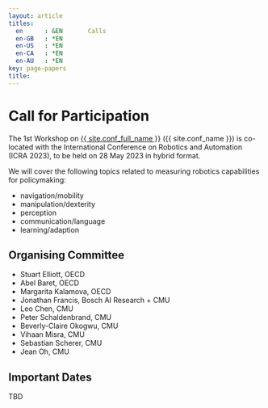 ```yaml
---
layout: article
titles:
  en      : &EN       Calls
  en-GB   : *EN
  en-US   : *EN
  en-CA   : *EN
  en-AU   : *EN
key: page-papers
title:
---
```


<style>
.article__header h1 {
    display: none;
}
</style>

# Call for Participation

<p>The 1st Workshop on <a href="{{ site.baseurl }}/" target="_blank">{{ site.conf_full_name }}</a> ({{ site.conf_name }}) is co-located with the International Conference on Robotics and Automation (ICRA 2023), to be held on 28 May 2023 in hybrid format.</p>


We will cover the following topics related to measuring robotics capabilities for policymaking:


- navigation/mobility
- manipulation/dexterity
- perception
- communication/language
- learning/adaption


<!--
## Paper Submission Guidelines

> Submission deadline: <b>TBD, Central European Time (CET)</b><br>
Details TBD



> Submission format: either <b>extended abstracts</b> or <b>full papers</b>, 4 or 8 pages, respectively (excluding references and supplementary)<br>
> Author kit: <a href="{{ site.baseurl }}/assets/FormattingGuidelines-IJCAI-ECAI-22.zip" target="_blank">https://learn-to-race.org/workshop-ai4ad-ijcai2022/assets/FormattingGuidelines-IJCAI-ECAI-22.zip</a><br>
> Submission site: <a href="https://cmt3.research.microsoft.com/AI4AD2022" target="_blank">https://cmt3.research.microsoft.com/AI4AD2022</a>

We will follow the submission guidelines specified by IJCAI 2022, which can be found <a href="https://ijcai-22.org/calls-papers/" target="_blank">here</a>.

Additional notes:

- Only <b>pdf</b> format is allowed for the paper and attached supplementary.
- Submitted papers will undergo double-blind review and should, therefore, be anonymised.
- Both submissions types can consist of work-in-progress, work under review, or work already accepted/published elsewhere.
- Submissions will be evaluated based on this <a href="{{ site.baseurl }}/assets/images/reviewer_questions.png" target="_blank">reviewer rubric</a>.
- There will be no rebuttal (author feedback) phase and no proceedings.
- All accepted papers will be presented at virtual poster sessions.
- De-anonymised, accepted papers will be posted on this website.
- We will issue <i>Best Paper</i> and <i>Best Student Paper</i> awards, as voted by our program committee. Presentation of these works will be featured during the workshop's <i>Spotlight Talks</i> sessions

 -->

## Organising Committee

- Stuart Elliott, OECD
- Abel Baret, OECD
- Margarita Kalamova, OECD
- Jonathan Francis, Bosch AI Research + CMU
- Leo Chen, CMU
- Peter Schaldenbrand, CMU
- Beverly-Claire Okogwu, CMU
- Vihaan Misra, CMU
- Sebastian Scherer, CMU
- Jean Oh, CMU

## Important Dates

TBD

<!--
Note: all deadlines are in <b>Central European Time (CET), UTC +1, Paris, Brussels, Vienna.</b>

<div>
Paper submissions open: 3 March 2022<br>
Challenge participation deadline (to be featured in the Challenge segment of the workshop): 6 May 2022<br>
Paper submissions due: <p style="display:inline; text-decoration:line-through;">13 May 2022</p><p style="display:inline; color:red;">&nbsp;20 May 2022</p><br>
Notification: 3 June 2022<br>
Camera Ready: 17 June 2022<br>
Oral/Poster video upload: 1 July 2022<br>
Workshop Date: 23 July 2022
</div>
 -->
